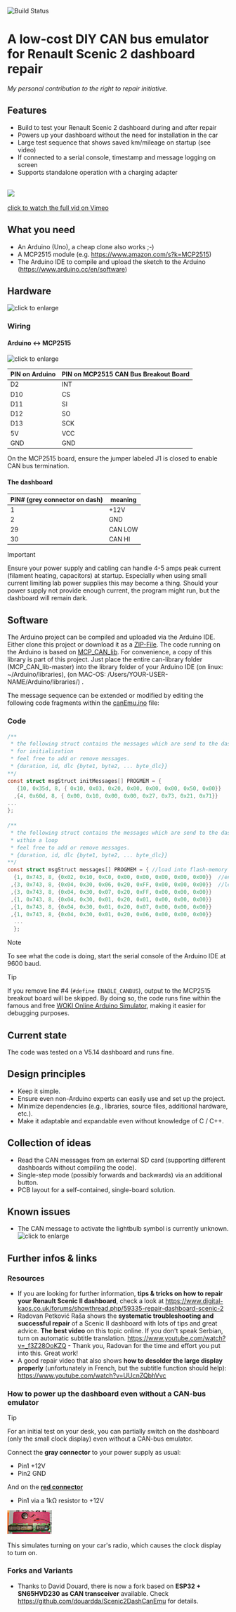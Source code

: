 ![Build Status](https://github.com/dirksan28/Scenic2DashCanEmu/actions/workflows/ci.yml/badge.svg)

# A low-cost DIY CAN bus emulator for Renault Scenic 2 dashboard repair
*My personal contribution to the right to repair initiative.*

## Features
- Build to test your Renault Scenic 2 dashboard during and after repair
- Powers up your dashboard without the need for installation in the car
- Large test sequence that shows saved km/mileage on startup (see video) 
- If connected to a serial console, timestamp and message logging on screen
- Supports standalone operation with a charging adapter

\
[![](./pics/RenaultScenic2CAN-BusEmulatorDIYonGitHub-low.gif)](https://vimeo.com/568058419 "CAN bus - Emulator in action - Click to watch on Vimeo!")

[click to watch the full vid on Vimeo](https://vimeo.com/568058419)


## What you need
- An Arduino (Uno), a cheap clone also works ;-)
- A MCP2515 module (e.g. https://www.amazon.com/s?k=MCP2515)
- The Arduino IDE to compile and upload the sketch to the Arduino (https://www.arduino.cc/en/software)

## Hardware
<img title="click to enlarge" src="./pics/wireing.jpg" width=50%>

### Wiring
#### Arduino <-> MCP2515
<img title="click to enlarge" src="./pics/mcp2515-arduino.jpg" width=50%>

| PIN on Arduino  | PIN on MCP2515 CAN Bus Breakout Board  |
| ------------ | ------------ |
|D2|INT|
|D10|CS|
|D11|SI|
|D12|SO|
|D13|SCK|
|5V |VCC|
|GND|GND|

On the MCP2515 board, ensure the jumper labeled J1 is closed to enable CAN bus termination.

#### The dashboard
|PIN# (grey connector on dash)| meaning|
| ------------ | ------------ |
|1|+12V|
|2|GND|
|29|CAN LOW|
|30|CAN HI|

> [!IMPORTANT]
>Ensure your power supply and cabling can handle 4-5 amps peak current (filament heating, capacitors) at startup.
>Especially when using small current limiting lab power supplies this may become a thing.
>Should your power supply not provide enough current, the program might run, but the dashboard will remain dark.

## Software
The Arduino project can be compiled and uploaded via the Arduino IDE. Either clone this project or download it as a [ZIP-File](https://github.com/dirksan28/Scenic2DashCanEmu/archive/refs/heads/main.zip).
The code running on the Arduino is based on [MCP_CAN_lib](https://github.com/coryjfowler/MCP_CAN_lib).
For convenience, a copy of this library is part of this project. Just place the entire can-library folder (MCP_CAN_lib-master) into the library folder of your Arduino IDE (on linux: ~/Arduino/libraries), (on MAC-OS: /Users/YOUR-USER-NAME/Arduino/libraries/) .

The message sequence can be extended or modified by editing the following code fragments within the [canEmu.ino](./Arduino/canEmulator/canEmulator.ino "link to canEmu.ino") file:

### Code
```c
/**
 * the following struct contains the messages which are send to the dashboard
 * for initialization
 * feel free to add or remove messages.
 * {duration, id, dlc {byte1, byte2, ... byte_dlc}}
**/
const struct msgStruct initMessages[] PROGMEM = {
   {10, 0x35d, 8, { 0x10, 0x03, 0x20, 0x00, 0x00, 0x00, 0x50, 0x00}}   //dash on
  ,{4, 0x60d, 8, { 0x00, 0x10, 0x00, 0x00, 0x27, 0x73, 0x21, 0x71}}    //reset displayl state
...
};

/**
 * the following struct contains the messages which are send to the dash
 * within a loop
 * feel free to add or remove messages.
 * {duration, id, dlc {byte1, byte2, ... byte_dlc}}
**/
const struct msgStruct messages[] PROGMEM = { //load into flash-memory (sram was to small)
  {1, 0x743, 8, {0x02, 0x10, 0xC0, 0x00, 0x00, 0x00, 0x00, 0x00}}  //enable indicators
 ,{3, 0x743, 8, {0x04, 0x30, 0x06, 0x20, 0xFF, 0x00, 0x00, 0x00}}  //left ind. lights
 ,{3, 0x743, 8, {0x04, 0x30, 0x07, 0x20, 0xFF, 0x00, 0x00, 0x00}}
 ,{1, 0x743, 8, {0x04, 0x30, 0x01, 0x20, 0x01, 0x00, 0x00, 0x00}}
 ,{1, 0x743, 8, {0x04, 0x30, 0x01, 0x20, 0x07, 0x00, 0x00, 0x00}}
 ,{1, 0x743, 8, {0x04, 0x30, 0x01, 0x20, 0x06, 0x00, 0x00, 0x00}}
  ...
  };
```
> [!NOTE]
>To see what the code is doing, start the serial console of the Arduino IDE at 9600 baud.

> [!TIP]
>If you remove line #4 (`#define ENABLE_CANBUS`), output to the MCP2515 breakout board will be skipped.
>By doing so, the code runs fine within the famous and free [WOKI Online Arduino Simulator](https://wokwi.com/arduino/new?template=arduino-uno), making it easier for debugging purposes.

## Current state
The code was tested on a V5.14 dashboard and runs fine.

## Design principles
- Keep it simple.
- Ensure even non-Arduino experts can easily use and set up the project.
- Minimize dependencies (e.g., libraries, source files, additional hardware, etc.).
- Make it adaptable and expandable even without knowledge of C / C++.

## Collection of ideas
- Read the CAN messages from an external SD card (supporting different dashboards without compiling the code).
- Single-step mode (possibly forwards and backwards) via an additional button.
- PCB layout for a self-contained, single-board solution.

## Known issues
- The CAN message to activate the lightbulb symbol is currently unknown.
  <br><img title="click to enlarge" src="./pics/missingBulbInd.png" width=40%>

## Further infos & links
### Resources
- If you are looking for further information, **tips & tricks on how to repair your Renault Scenic II dashboard**, check a look at https://www.digital-kaos.co.uk/forums/showthread.php/59335-repair-dashboard-scenic-2
- Radovan Petković Raša shows the **systematic troubleshooting and successful repair** of a Scenic II dashboard with lots of tips and great advice. **The best video** on this topic online.  If you don't speak Serbian, turn on automatic subtitle translation. https://www.youtube.com/watch?v=_f3Z28OoKZQ  - Thank you, Radovan for the time and effort you put into this. Great work!
- A good repair video that also shows **how to desolder the large display properly** (unfortunately in French, but the subtitle function should help): https://www.youtube.com/watch?v=UUcnZQbhVvc

### How to power up the dashboard even without a CAN-bus emulator
>[!TIP]
>For an initial test on your desk, you can partially switch on the dashboard (only the small clock display) even without a CAN-bus emulator.

Connect the **gray connector** to your power supply as usual:
- Pin1 +12V
- Pin2 GND 

And on the **[red connector](./pics/Scenic2SteeringWheelRadioRemote.pdf "Schematic and usage of the red connector for the radio and steering wheel remote.")**
- Pin1 via a 1kΩ resistor to +12V
<img title="click to enlarge" src="./pics/Scenic2CheckClockDisp.png" width=20%>

This simulates turning on your car's radio, which causes the clock display to turn on.

### Forks and Variants
- Thanks to David Douard, there is now a fork based on **ESP32 + SN65HVD230 as CAN transceiver** available. Check https://github.com/douardda/Scenic2DashCanEmu for details.
